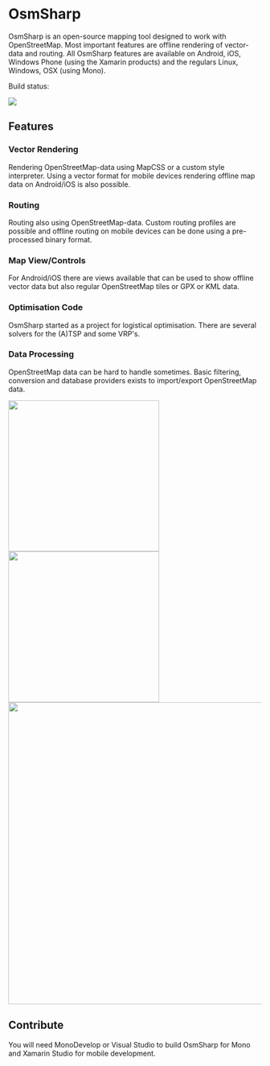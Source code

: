 OsmSharp
========

OsmSharp is an open-source mapping tool designed to work with OpenStreetMap. Most important features are offline rendering of vector-data and routing. All OsmSharp features are available on Android, iOS, Windows Phone (using the Xamarin products) and the regulars Linux, Windows, OSX (using Mono).

Build status:

<img src="http://osmsharp.com:8080/app/rest/builds/buildType:(id:bt16)/statusIcon"/>

Features
--------

### Vector Rendering
Rendering OpenStreetMap-data using MapCSS or a custom style interpreter. Using a vector format for mobile devices rendering offline map data on Android/iOS is also possible.

### Routing
Routing also using OpenStreetMap-data. Custom routing profiles are possible and offline routing on mobile devices can be done using a pre-processed binary format.

### Map View/Controls
For Android/iOS there are views available that can be used to show offline vector data but also regular OpenStreetMap tiles or GPX or KML data.

### Optimisation Code
OsmSharp started as a project for logistical optimisation. There are several solvers for the (A)TSP and some VRP's.

### Data Processing
OpenStreetMap data can be hard to handle sometimes. Basic filtering, conversion and database providers exists to import/export OpenStreetMap data.

<p>
	<img src="http://osmsharp.com/sites/default/files/iphone_screenshot1.png" width="300"/><img src="http://osmsharp.com/sites/default/files/iphone_screenshot2.png" width="300"/>
	<img src="http://osmsharp.com/sites/default/files/optimization.png" width="600"/>
</p>

Contribute
----------
You will need MonoDevelop or Visual Studio to build OsmSharp for Mono and Xamarin Studio for mobile development.